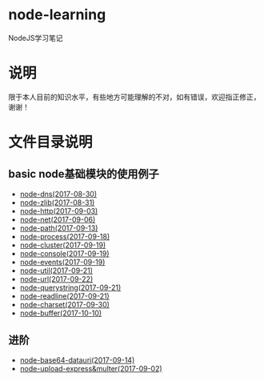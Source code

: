 # node-learning
NodeJS学习笔记

# 说明
限于本人目前的知识水平，有些地方可能理解的不对，如有错误，欢迎指正修正，谢谢！

# 文件目录说明
## basic node基础模块的使用例子
- [node-dns(2017-08-30)](https://github.com/mvpzx/node-learning/tree/master/basic/node-dns)
- [node-zlib(2017-08-31)](https://github.com/mvpzx/node-learning/tree/master/basic/node-zlib)
- [node-http(2017-09-03)](https://github.com/mvpzx/node-learning/tree/master/basic/node-http)
- [node-net(2017-09-06)](https://github.com/mvpzx/node-learning/tree/master/basic/node-net)
- [node-path(2017-09-13)](https://github.com/mvpzx/node-learning/tree/master/basic/node-path)
- [node-process(2017-09-18)](https://github.com/mvpzx/node-learning/tree/master/basic/node-process)
- [node-cluster(2017-09-19)](https://github.com/mvpzx/node-learning/tree/master/basic/node-cluster)
- [node-console(2017-09-19)](https://github.com/mvpzx/node-learning/tree/master/basic/node-console)
- [node-events(2017-09-19)](https://github.com/mvpzx/node-learning/tree/master/basic/node-events)
- [node-util(2017-09-21)](https://github.com/mvpzx/node-learning/tree/master/basic/node-util)
- [node-url(2017-09-22)](https://github.com/mvpzx/node-learning/tree/master/basic/node-url)
- [node-querystring(2017-09-21)](https://github.com/mvpzx/node-learning/tree/master/basic/node-querystring)
- [node-readline(2017-09-21)](https://github.com/mvpzx/node-learning/tree/master/basic/node-readline)
- [node-charset(2017-09-30)](https://github.com/mvpzx/node-learning/tree/master/basic/node-charset)
- [node-buffer(2017-10-10)](https://github.com/mvpzx/node-learning/tree/master/basic/node-buffer)

## 进阶
- [node-base64-datauri(2017-09-14)](https://github.com/mvpzx/node-learning/tree/master/advance/node-base64-datauri)
- [node-upload-express&multer(2017-09-02)](https://github.com/mvpzx/node-learning/tree/master/advance/node-upload-express%26multer)
